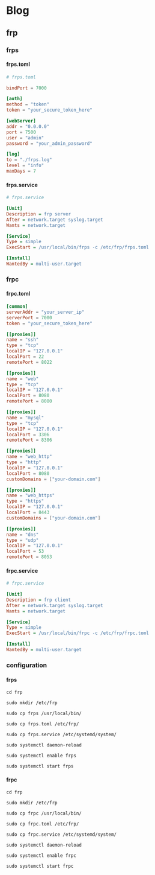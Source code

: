 # Blog

## frp

### frps

#### frps.toml

```toml
# frps.toml

bindPort = 7000

[auth]
method = "token"
token = "your_secure_token_here"

[webServer]
addr = "0.0.0.0"
port = 7500
user = "admin"
password = "your_admin_password"

[log]
to = "./frps.log"
level = "info"
maxDays = 7
```

#### frps.service

```ini
# frps.service

[Unit]
Description = frp server
After = network.target syslog.target
Wants = network.target

[Service]
Type = simple
ExecStart = /usr/local/bin/frps -c /etc/frp/frps.toml

[Install]
WantedBy = multi-user.target
```

### frpc

#### frpc.toml

```toml
[common]
serverAddr = "your_server_ip"
serverPort = 7000
token = "your_secure_token_here"

[[proxies]]
name = "ssh"
type = "tcp"
localIP = "127.0.0.1"
localPort = 22
remotePort = 8022

[[proxies]]
name = "web"
type = "tcp"
localIP = "127.0.0.1"
localPort = 8080
remotePort = 8080

[[proxies]]
name = "mysql"
type = "tcp"
localIP = "127.0.0.1"
localPort = 3306
remotePort = 8306

[[proxies]]
name = "web_http"
type = "http"
localIP = "127.0.0.1"
localPort = 8080
customDomains = ["your-domain.com"]

[[proxies]]
name = "web_https"
type = "https"
localIP = "127.0.0.1"
localPort = 8443
customDomains = ["your-domain.com"]

[[proxies]]
name = "dns"
type = "udp"
localIP = "127.0.0.1"
localPort = 53
remotePort = 8053
```

#### frpc.service

```ini
# frpc.service

[Unit]
Description = frp client
After = network.target syslog.target
Wants = network.target

[Service]
Type = simple
ExecStart = /usr/local/bin/frpc -c /etc/frp/frpc.toml

[Install]
WantedBy = multi-user.target
```

### configuration

#### frps

`cd frp`

`sudo mkdir /etc/frp`

`sudo cp frps /usr/local/bin/`

`sudo cp frps.toml /etc/frp/`

`sudo cp frps.service /etc/systemd/system/`

`sudo systemctl daemon-reload`

`sudo systemctl enable frps`

`sudo systemctl start frps`

#### frpc

`cd frp`

`sudo mkdir /etc/frp`

`sudo cp frpc /usr/local/bin/`

`sudo cp frpc.toml /etc/frp/`

`sudo cp frpc.service /etc/systemd/system/`

`sudo systemctl daemon-reload`

`sudo systemctl enable frpc`

`sudo systemctl start frpc`
